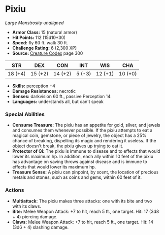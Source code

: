 # Pixiu

*Large* *Monstrosity* *unaligned*

- **Armor Class:** 15 (natural armor)
- **Hit Points:** 112 (15d10+30)
- **Speed:** fly 60 ft. walk 30 ft.
- **Challenge Rating:** 6 (2,300 XP)
- **Source:** [Creature Codex](https://koboldpress.com/kpstore/product/creature-codex-for-5th-edition-dnd) page 300

| STR | DEX | CON | INT | WIS | CHA |
| --- | --- | --- | --- | --- | --- |
| 18 (+4) | 15 (+2) | 14 (+2) | 5 (-3) | 12 (+1) | 10 (+0) |

- **Skills:** perception +4
- **Damage Resistances:** necrotic
- **Senses:** darkvision 60 ft., passive Perception 14
- **Languages:** understands all, but can't speak

### Special Abilities

- **Consume Treasure:** The pixiu has an appetite for gold, silver, and jewels and consumes them whenever possible. If the pixiu attempts to eat a magical coin, gemstone, or piece of jewelry, the object has a 25% chance of breaking, dispelling its magic and rendering it useless. If the object doesn't break, the pixiu gives up trying to eat it.
- **Protector of Qi:** The pixiu is immune to disease and to effects that would lower its maximum hp. In addition, each ally within 10 feet of the pixiu has advantage on saving throws against disease and is immune to effects that would lower its maximum hp.
- **Treasure Sense:** A pixiu can pinpoint, by scent, the location of precious metals and stones, such as coins and gems, within 60 feet of it.

### Actions

- **Multiattack:** The pixiu makes three attacks: one with its bite and two with its claws.
- **Bite:** Melee Weapon Attack: +7 to hit, reach 5 ft., one target. Hit: 17 (3d8 + 4) piercing damage.
- **Claws:** Melee Weapon Attack: +7 to hit, reach 5 ft., one target. Hit: 14 (3d6 + 4) slashing damage.


